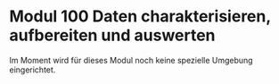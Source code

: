 # Modul 100 Daten charakterisieren, aufbereiten und auswerten

Im Moment wird für dieses Modul noch keine spezielle Umgebung eingerichtet.
